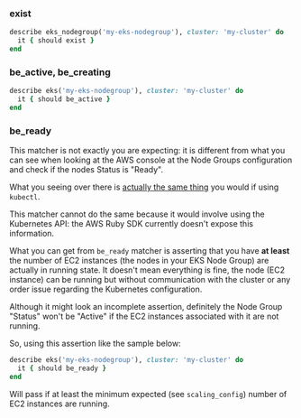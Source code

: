 ### exist

```ruby
describe eks_nodegroup('my-eks-nodegroup'), cluster: 'my-cluster' do
  it { should exist }
end
```
### be_active, be_creating

```ruby
describe eks('my-eks-nodegroup'), cluster: 'my-cluster' do
  it { should be_active }
end
```

### be_ready

This matcher is not exactly you are expecting: it is different from what you can
see when looking at the AWS console at the Node Groups configuration and check
if the nodes Status is "Ready".

What you seeing over there is
[actually the same thing](https://aws.amazon.com/premiumsupport/knowledge-center/eks-node-status-ready/)
you would if using `kubectl`.

This matcher cannot do the same because it would involve using the Kubernetes
API: the AWS Ruby SDK currently doesn't expose this information.

What you can get from `be_ready` matcher is asserting that you have **at least**
the number of EC2 instances (the nodes in your EKS Node Group) are actually
in running state. It doesn't mean everything is fine, the node (EC2 instance)
can be running but without communication with the cluster or any order issue
regarding the Kubernetes configuration.

Although it might look an incomplete assertion, definitely the Node Group
"Status" won't be "Active" if the EC2 instances associated with it are not
running.

So, using this assertion like the sample below:

```ruby
describe eks('my-eks-nodegroup'), cluster: 'my-cluster' do
  it { should be_ready }
end
```

Will pass if at least the minimum expected (see `scaling_config`) number of EC2
instances are running.
